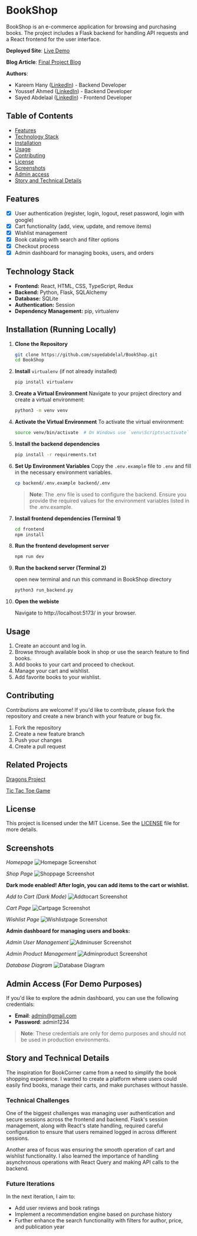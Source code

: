 # BookShop

BookShop is an e-commerce application for browsing and purchasing books. The project includes a Flask backend for handling API requests and a React frontend for the user interface.

**Deployed Site**: [Live Demo](https://bookshop.up.railway.app/)

**Blog Article**: [Final Project Blog](https://medium.com/@kareem_hany/bookshop-mvp-a-full-stack-e-commerce-with-flask-react-cd3ef2d08c90)

**Authors**:  
- Kareem Hany ([LinkedIn](https://www.linkedin.com/in/kareemhany/)) - Backend Developer  
- Youssef Ahmed ([LinkedIn](https://www.linkedin.com/in/youssef-ahmed-046072254/)) - Backend Developer  
- Sayed Abdelaal ([LinkedIn](https://www.linkedin.com/in/sayed-abdelaal-22144024b/)) - Frontend Developer  

## Table of Contents

- [Features](#features)
- [Technology Stack](#technology-stack)
- [Installation](#installation)
- [Usage](#usage)
- [Contributing](#contributing)
- [License](#license)
- [Screenshots](#screenshots)
- [Admin access](#admin-access-for-demo-purposes)
- [Story and Technical Details](#story-and-technical-details)

## Features

- [x] User authentication (register, login, logout, reset password, login with google)
- [x] Cart functionality (add, view, update, and remove items)
- [x] Wishlist management
- [x] Book catalog with search and filter options
- [x] Checkout process
- [x] Admin dashboard for managing books, users, and orders

## Technology Stack

- **Frontend:** React, HTML, CSS, TypeScript, Redux
- **Backend:** Python, Flask, SQLAlchemy
- **Database:** SQLite
- **Authentication:** Session 
- **Dependency Management:** pip, virtualenv

## Installation (Running Locally)

1. **Clone the Repository**

   ```bash
   git clone https://github.com/sayedabdelal/BookShop.git
   cd BookShop
   ```

2. **Install** `virtualenv` (if not already installed)
   ```bash
   pip install virtualenv
   ```
3. **Create a Virtual Environment**
   Navigate to your project directory and create a virtual environment:

   ```bash
   python3 -m venv venv
   ```
4. **Activate the Virtual Environment**
   To activate the virtual environment:
   ```bash
   source venv/bin/activate  # On Windows use `venv\Scripts\activate`
   ```

5. **Install the backend dependencies**

   ```bash
   pip install -r requirements.txt
   ```

6. **Set Up Environment Variables**
Copy the `.env.example` file to `.env` and fill in the necessary environment variables.

   ```bash
   cp backend/.env.example backend/.env
   ```
   >**Note**: The .env file is used to configure the backend. Ensure you provide the required values for the environment variables listed in the .env.example.


7. **Install frontend dependencies (Terminal 1)**
   ```bash
   cd frontend
   npm install
   ```

8. **Run the frontend development server**
   ```bash
   npm run dev
   ```

9. **Run the backend server (Terminal 2)**
   
   open new terminal and run this command in BookShop directory 
   ```bash
   python3 run_backend.py
   ```

10. **Open the webiste**

      Navigate to http://localhost:5173/ in your browser.



## Usage
1. Create an account and log in.
2. Browse through available book in shop or use the search feature to find books.
3. Add books to your cart and proceed to checkout.
4. Manage your cart and wishlist.
5. Add favorite books to your wishlist.

## Contributing
Contributions are welcome! If you'd like to contribute, please fork the repository and create a new branch with your feature or bug fix.

1. Fork the repository
2. Create a new feature branch
3. Push your changes
4. Create a pull request

## Related Projects
[Dragons Project](https://github.com/Oxshady/dragons)

[Tic Tac Toe Game](https://github.com/Oxshady/tic_tac)

## License
This project is licensed under the MIT License. See the [LICENSE](https://github.com/sayedabdelal/BookShop/blob/main/LICENSE) file for more details.

## Screenshots
 *Homepage*
![Homepage Screenshot](./assets/home_page.png)

 *Shop Page*
![Shoppage Screenshot](./assets/shop_page.png)

**Dark mode enabled! After login, you can add items to the cart or wishlist.**

 *Add to Cart (Dark Mode)*
![Addtocart Screenshot](./assets/add_to_cart_dark_mode.png)

 *Cart Page*
![Cartpage Screenshot](./assets/cart.png)

 *Wishlist Page*
![Wishlistpage Screenshot](./assets/wishlist_page.png)

**Admin dashboard for managing users and books:**

 *Admin User Management*
![Adminuser Screenshot](./assets/admin_user.png)

 *Admin Product Management*
![Adminproduct Screenshot](./assets/admin_product.png)

*Database Diagram*
![Database Diagram](./assets/database_diagram.png)

## Admin Access (For Demo Purposes)

If you'd like to explore the admin dashboard, you can use the following credentials:

- **Email**: admin@gmail.com
- **Password**: admin1234

> **Note**: These credentials are only for demo purposes and should not be used in production environments.



## Story and Technical Details
The inspiration for BookCorner came from a need to simplify the book shopping experience. I wanted to create a platform where users could easily find books, manage their carts, and make purchases without hassle.

### Technical Challenges
One of the biggest challenges was managing user authentication and secure sessions across the frontend and backend. Flask's session management, along with React's state handling, required careful configuration to ensure that users remained logged in across different sessions.

Another area of focus was ensuring the smooth operation of cart and wishlist functionality. I also learned the importance of handling asynchronous operations with React Query and making API calls to the backend.

### Future Iterations
In the next iteration, I aim to:

- Add user reviews and book ratings
- Implement a recommendation engine based on purchase history
- Further enhance the search functionality with filters for author, price, and publication year
